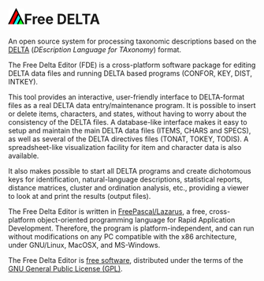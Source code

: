 # ![icon](\images\icon.png)Free DELTA
 An open source system for processing taxonomic descriptions based on the [DELTA](http://delta-intkey.com/) (*DEscription Language for TAxonomy*) format.

The Free Delta Editor (FDE) is a cross-platform software package for editing DELTA data files and running DELTA based programs (CONFOR, KEY, DIST, INTKEY).

This tool provides an interactive, user-friendly interface to DELTA-format files as a real DELTA data entry/maintenance program. It is possible to insert or delete items, characters, and states, without having to worry about the consistency of the DELTA files. A database-like interface makes it easy to setup and maintain the main DELTA data files (ITEMS, CHARS and SPECS), as well as several of the DELTA directives files (TONAT, TOKEY, TODIS). A spreadsheet-like visualization facility for item and character data is also available.

It also makes possible to start all DELTA programs and create dichotomous keys for identification, natural-language descriptions, statistical reports, distance matrices, cluster and ordination analysis, etc., providing a viewer to look at and print the results (output files).

The Free Delta Editor is written in [FreePascal/Lazarus](https://www.lazarus-ide.org/), a free, cross-platform object-oriented programming language for Rapid Application Development. Therefore, the program is platform-independent, and can run without modifications on any PC compatible with the x86 architecture, under GNU/Linux, MacOSX, and MS-Windows.

The Free Delta Editor is [free software](http://www.gnu.org/philosophy/free-sw.html), distributed under the terms of the [GNU General Public License (GPL)](http://www.gnu.org/copyleft/gpl.html).
